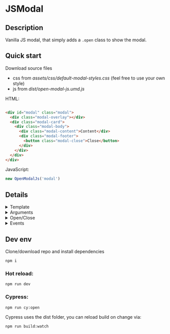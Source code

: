 # JSModal

## Description

Vanilla JS modal, that simply adds a `.open` class to show the modal.

## Quick start

Download source files
- css from _assets/css/default-modal-styles.css_ (feel free to use your own style)
- js from _dist/open-modal-js.umd.js_

HTML:
```html

<div id="modal" class="modal">
  <div class="modal-overlay"></div>
  <div class="modal-card">
    <div class="modal-body">
      <div class="modal-content">Content</div>
      <div class="modal-footer">
        <button class="modal-close">Close</button>
      </div>
    </div>
  </div>
</div>
```
JavaScript:
```javascript
new OpenModalJs('modal')
```

## Details

<details>

<summary> 
Template 
</summary>

Include like in the example from /example/index.html

```html
<link rel="stylesheet" href="default-modal-styles.css">
<script src="open-modal-js.umd.js"></script>
<script> const modal = new OpenModalJs('modal', true) </script>
<button onclick="modal.openModal()">Open modal</button>

<div id="modal" class="modal">
    <div class="modal-overlay"></div>
    <div class="modal-card">
        <div class="modal-body">
            <div class="modal-header">ModalController</div>
            <div class="modal-content">Content</div>
            <div class="modal-footer">
                <button class="modal-close">Close</button>
            </div>
        </div>
    </div>
</div>
```
</details>

<details>
<summary>
Arguments
</summary>

```javascript
new OpenModalJs(modalId, config, callback)
```


###`modalId` HTML id Attribute (required)
### `config` OpenModalJs configurations

| Property           | Type      | Default           | Description                                                                                                                                       |
|--------------------|-----------|-------------------|---------------------------------------------------------------------------------------------------------------------------------------------------|
| `openOnInit`       | `boolean` | `false`           | _Make the modal open by default_                                                                                                                  |
| `openClass`        | `string`  | `"open"`          | _The css class that will be added and removed when opening closing modal_                                                                         |
| `overlayClass`     | `string`  | `"modal-overlay"` | _CSS class for the overlay which will close the modal on click by default. <br/> Set to empty string if you want to disable close on click_       |
| `closeButtonClass` | `string`  | `"modal-close"`   | _CSS class for the close buttons which will close the modal on click by default. <br/> Set to empty string if you want to disable close on click_ |

### `Callback`

Object of callbacks, which are fired when
- `callback.onOpening` - .open css class added ("transitionstart")
- `callback.onOpened` - opening css transition end or canceled ("transitionend" or "transitioncancel")
- `callback.onClosing` - .open css class removed ("transitionstart")
- `callback.onClosed` - closing css transition end ("transitionend" or "transitioncancel")

if the modal doesn't have css `transition-duration`both events will fire  
`onOpening` with `onOpened` or  
`onClosing` with `onClosed`

All props example:
```javascript
new OpenModalJs(
  'some-id', 
  {
    openOnInit: false,
    openClass: "open",
    overlayClass: "modal-overlay",
    closeButtonClass: "modal-close",
  }, 
  {
    onOpening: () => {},
    onOpened: () => {},
    onClosing: () => {},
    onClosed: () => {},
  }
)

```
</details>


<details>
<summary>
Open/Close
</summary>

```javascript
const modal = new OpenModalJs('some-element-id')

//Open the modal
modal.openModal()
//or
modal.isOpen = true

//Close modal
modal.closeModal()
//or
modal.isOpen = false
```
</details>

<details>
<summary>
Events
</summary>

**Listen for events**
```javascript
const handler = (event) => {
  const modal = event.detail; //<- access the modal object
    
  if(modal.modalId === 'some-element-id'){
    //Do something
  }
}

document.addEventListener('opening:modal', handler) // .open css class added ("transitionstart")
document.addEventListener('opened:modal', handler) // opening css transition end or canceled ("transitionend" or "transitioncancel")
document.addEventListener('closing:modal', handler) // .open css class removed ("transitionstart")
document.addEventListener('closed:modal', handler) // closing css transition end ("transitionend" or "transitioncancel")
```
if the modal doesn't have css `transition-duration`both events will fire  
`opening:modal` with `opened:modal` or  
`closing:modal` with `closed:modal`

</details>

## Dev env
Clone/download repo and install dependencies
```npm
npm i
```

### **Hot reload:**
```npm
npm run dev
```

### **Cypress:**
```npm
npm run cy:open
```
Cypress uses the dist folder,
you can reload build on change via:
```npm
npm run build:watch
```


